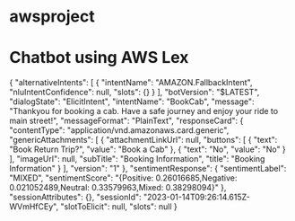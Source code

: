 # awsproject
# Chatbot using AWS Lex
{
  "alternativeIntents": [
    {
      "intentName": "AMAZON.FallbackIntent",
      "nluIntentConfidence": null,
      "slots": {}
    }
  ],
  "botVersion": "$LATEST",
  "dialogState": "ElicitIntent",
  "intentName": "BookCab",
  "message": "Thankyou for booking a cab. Have a safe journey and enjoy your ride to main street!",
  "messageFormat": "PlainText",
  "responseCard": {
    "contentType": "application/vnd.amazonaws.card.generic",
    "genericAttachments": [
      {
        "attachmentLinkUrl": null,
        "buttons": [
          {
            "text": "Book Return Trip?",
            "value": "Book a Cab"
          },
          {
            "text": "No",
            "value": "No"
          }
        ],
        "imageUrl": null,
        "subTitle": "Booking Information",
        "title": "Booking Information"
      }
    ],
    "version": "1"
  },
  "sentimentResponse": {
    "sentimentLabel": "MIXED",
    "sentimentScore": "{Positive: 0.26016685,Negative: 0.021052489,Neutral: 0.33579963,Mixed: 0.38298094}"
  },
  "sessionAttributes": {},
  "sessionId": "2023-01-14T09:26:14.615Z-WVmHfCEy",
  "slotToElicit": null,
  "slots": null
}
